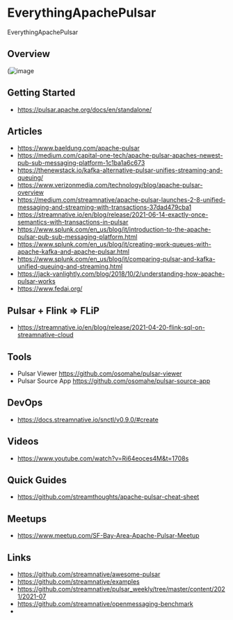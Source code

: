 # EverythingApachePulsar
EverythingApachePulsar

## Overview

(![image](https://user-images.githubusercontent.com/18673814/126215262-cfa9dcdb-ab76-4f3a-839d-c56fbc9b863c.png)

## Getting Started

* https://pulsar.apache.org/docs/en/standalone/


## Articles

* https://www.baeldung.com/apache-pulsar
* https://medium.com/capital-one-tech/apache-pulsar-apaches-newest-pub-sub-messaging-platform-1c1ba1a6c673
* https://thenewstack.io/kafka-alternative-pulsar-unifies-streaming-and-queuing/
* https://www.verizonmedia.com/technology/blog/apache-pulsar-overview
* https://medium.com/streamnative/apache-pulsar-launches-2-8-unified-messaging-and-streaming-with-transactions-37dad479cba1
* https://streamnative.io/en/blog/release/2021-06-14-exactly-once-semantics-with-transactions-in-pulsar
* https://www.splunk.com/en_us/blog/it/introduction-to-the-apache-pulsar-pub-sub-messaging-platform.html
* https://www.splunk.com/en_us/blog/it/creating-work-queues-with-apache-kafka-and-apache-pulsar.html
* https://www.splunk.com/en_us/blog/it/comparing-pulsar-and-kafka-unified-queuing-and-streaming.html
* https://jack-vanlightly.com/blog/2018/10/2/understanding-how-apache-pulsar-works
* https://www.fedai.org/

## Pulsar + Flink => FLiP

* https://streamnative.io/en/blog/release/2021-04-20-flink-sql-on-streamnative-cloud

## Tools

* Pulsar Viewer https://github.com/osomahe/pulsar-viewer
* Pulsar Source App https://github.com/osomahe/pulsar-source-app

## DevOps

* https://docs.streamnative.io/snctl/v0.9.0/#create


## Videos

* https://www.youtube.com/watch?v=Ri64eoces4M&t=1708s

## Quick Guides

* https://github.com/streamthoughts/apache-pulsar-cheat-sheet


## Meetups

* https://www.meetup.com/SF-Bay-Area-Apache-Pulsar-Meetup


## Links

* https://github.com/streamnative/awesome-pulsar
* https://github.com/streamnative/examples
* https://github.com/streamnative/pulsar_weekly/tree/master/content/2021/2021-07
* https://github.com/streamnative/openmessaging-benchmark
* 
